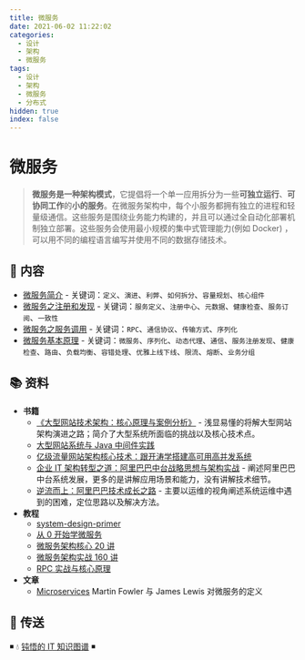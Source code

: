 ```yaml
---
title: 微服务
date: 2021-06-02 11:22:02
categories:
  - 设计
  - 架构
  - 微服务
tags:
  - 设计
  - 架构
  - 微服务
  - 分布式
hidden: true
index: false
---
```


# 微服务

> **微服务是一种架构模式**，它提倡将一个单一应用拆分为一些**可独立运行**、**可协同工作**的**小的服务**。在微服务架构中，每个小服务都拥有独立的进程和轻量级通信。这些服务是围绕业务能力构建的，并且可以通过全自动化部署机制独立部署。这些服务会使用最小规模的集中式管理能力(例如 Docker) ，可以用不同的编程语言编写并使用不同的数据存储技术。

## 📖 内容

- [微服务简介](01.微服务简介.md) - 关键词：`定义`、`演进`、`利弊`、`如何拆分`、`容量规划`、`核心组件`
- [微服务之注册和发现](02.微服务之注册和发现.md) - 关键词：`服务定义`、`注册中心`、`元数据`、`健康检查`、`服务订阅`、`一致性`
- [微服务之服务调用](03.微服务之服务调用.md) - 关键词：`RPC`、`通信协议`、`传输方式`、`序列化`
- [微服务基本原理](10.微服务基本原理.md) - 关键词：`微服务`、`序列化`、`动态代理`、`通信`、`服务注册发现`、`健康检查`、`路由`、`负载均衡`、`容错处理`、`优雅上线下线`、`限流`、`熔断`、`业务分组`

## 📚 资料

- **书籍**
  - [《大型网站技术架构：核心原理与案例分析》](https://item.jd.com/11322972.html) - 浅显易懂的将解大型网站架构演进之路；简介了大型系统所面临的挑战以及核心技术点。
  - [大型网站系统与 Java 中间件实践](https://item.jd.com/11449803.html)
  - [亿级流量网站架构核心技术：跟开涛学搭建高可用高并发系统](https://item.jd.com/12153914.html)
  - [企业 IT 架构转型之道：阿里巴巴中台战略思想与架构实战](https://item.jd.com/12176278.html) - 阐述阿里巴巴中台系统发展，更多的是讲解应用场景和能力，没有讲解技术细节。
  - [逆流而上：阿里巴巴技术成长之路](https://item.jd.com/12238227.html) - 主要以运维的视角阐述系统运维中遇到的困难，定位思路以及解决方法。
- **教程**
  - [system-design-primer](https://github.com/donnemartin/system-design-primer/blob/master/README-zh-Hans.md)
  - [从 0 开始学微服务](https://time.geekbang.org/column/intro/100014401)
  - [微服务架构核心 20 讲](https://time.geekbang.org/course/intro/100003901)
  - [微服务架构实战 160 讲](https://time.geekbang.org/course/intro/84)
  - [RPC 实战与核心原理](https://time.geekbang.org/column/intro/100046201)
- **文章**
  - [Microservices](https://www.martinfowler.com/articles/microservices.html) Martin Fowler 与 James Lewis 对微服务的定义

## 🚪 传送

◾ 💧 [钝悟的 IT 知识图谱](https://dunwu.github.io/) ◾